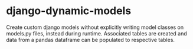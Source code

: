 # django-dynamic-models
Create custom django models without explicitly writing model classes on models.py files, instead during runtime. Associated tables are created and data from a pandas dataframe can be populated to respective tables.
